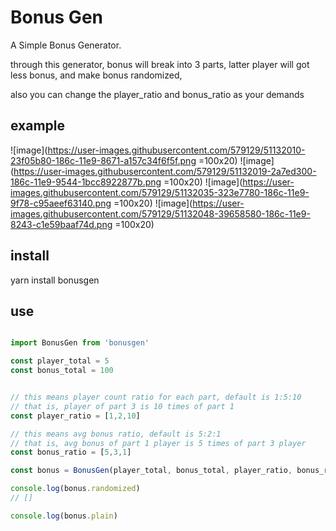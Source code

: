 # Bonus Gen

A Simple Bonus Generator.


through this generator,
bonus will break into 3 parts,
latter player will got less bonus,
and make bonus randomized,

also you can change the player\_ratio and bonus\_ratio as your demands

## example

![image](https://user-images.githubusercontent.com/579129/51132010-23f05b80-186c-11e9-8671-a157c34f6f5f.png =100x20)
![image](https://user-images.githubusercontent.com/579129/51132019-2a7ed300-186c-11e9-9544-1bcc8922877b.png =100x20)
![image](https://user-images.githubusercontent.com/579129/51132035-323e7780-186c-11e9-9f78-c95aeef63140.png =100x20)
![image](https://user-images.githubusercontent.com/579129/51132048-39658580-186c-11e9-8243-c1e59baaf74d.png =100x20)

## install

yarn install bonusgen


## use

```` javascript

import BonusGen from 'bonusgen'

const player_total = 5
const bonus_total = 100


// this means player count ratio for each part, default is 1:5:10
// that is, player of part 3 is 10 times of part 1 
const player_ratio = [1,2,10]

// this means avg bonus ratio, default is 5:2:1
// that is, avg bonus of part 1 player is 5 times of part 3 player
const bonus_ratio = [5,3,1]

const bonus = BonusGen(player_total, bonus_total, player_ratio, bonus_ratio)

console.log(bonus.randomized)
// []

console.log(bonus.plain)


````










